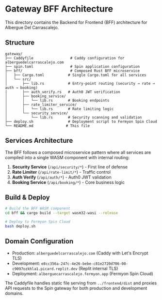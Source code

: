 # Gateway BFF Architecture

This directory contains the Backend for Frontend (BFF) architecture for Albergue Del Carrascalejo.

## Structure

```
gateway/
├── Caddyfile                 # Caddy configuration for alberguedelcarrascalejo.com
├── spin.toml                 # Spin application configuration
├── bff/                      # Composed Rust BFF microservice
│   ├── Cargo.toml           # Single Cargo.toml for all services
│   └── src/
│       ├── lib.rs           # Entry-point routing (security → rate → auth → booking)
│       ├── auth_verify.rs   # Auth0 JWT verification
│       ├── booking_service/
│       │   └── lib.rs       # Booking endpoints
│       ├── rate_limiter_service/
│       │   └── lib.rs       # Rate limiting logic
│       └── security_service/
│           └── lib.rs       # Security scanning and validation
├── deploy.sh                # Deployment script to Fermyon Spin Cloud
└── README.md               # This file
```

## Services Architecture

The BFF follows a composed microservice pattern where all services are compiled into a single WASM component with internal routing:

1. **Security Service** (`/api/security/*`) - First line of defense
2. **Rate Limiter** (`/api/rate-limit/*`) - Traffic control
3. **Auth Verify** (`/api/auth/*`) - Auth0 JWT validation
4. **Booking Service** (`/api/booking/*`) - Core business logic

## Build & Deploy

```bash
# Build the BFF WASM component
cd bff && cargo build --target wasm32-wasi --release

# Deploy to Fermyon Spin Cloud
bash deploy.sh
```

## Domain Configuration

- Production: `alberguedelcarrascalejo.com` (Caddy with Let's Encrypt TLS)
- Development: `e8cc356a-247c-4e26-bebe-c81e2720d706-00-c9097ozkhla1.picard.replit.dev` (Replit internal TLS)
- Deployment: `alberguecarrascalejo.fermyon.app` (Fermyon Spin Cloud)

The Caddyfile handles static file serving from `../frontend/dist` and proxies API requests to the Spin gateway for both production and development domains.
